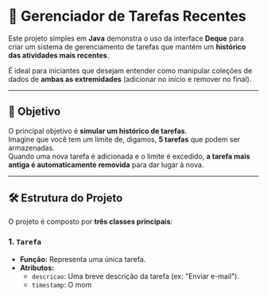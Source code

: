 # 📝 Gerenciador de Tarefas Recentes

Este projeto simples em **Java** demonstra o uso da interface **Deque** para criar um sistema de gerenciamento de tarefas que mantém um **histórico das atividades mais recentes**.

É ideal para iniciantes que desejam entender como manipular coleções de dados de **ambas as extremidades** (adicionar no início e remover no final).

---

## 🚀 Objetivo

O principal objetivo é **simular um histórico de tarefas**.  
Imagine que você tem um limite de, digamos, **5 tarefas** que podem ser armazenadas.  
Quando uma nova tarefa é adicionada e o limite é excedido, **a tarefa mais antiga é automaticamente removida** para dar lugar à nova.

---

## 🛠️ Estrutura do Projeto

O projeto é composto por **três classes principais**:

### 1. `Tarefa`
- **Função:** Representa uma única tarefa.
- **Atributos:**
  - `descricao`: Uma breve descrição da tarefa (ex: "Enviar e-mail").
  - `timestamp`: O mom
